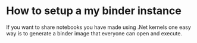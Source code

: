 # How to setup a my binder instance
If you want to share notebooks you have made using .Net kernels one easy way is to generate a binder image that everyone can open and execute.
